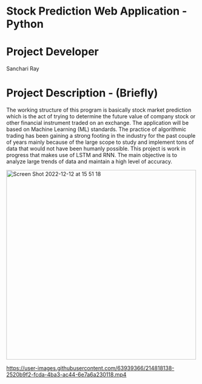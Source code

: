 # Stock Prediction Web Application - Python

# Project Developer 

Sanchari Ray

# Project Description - (Briefly)

The working structure of this program is basically stock market prediction which is the act of trying to determine the future value of company stock or other financial instrument traded on an exchange. 
The application will be based on Machine Learning (ML) standards.
The practice of algorithmic trading has been gaining a strong footing in the industry for the past couple of years mainly because of the large scope to study and implement tons of data that would not have been humanly possible.
This project is work in progress that makes use of LSTM and RNN. 
The main objective is to analyze large trends of data and maintain a high level of accuracy.

   <img width="500" alt="Screen Shot 2022-12-12 at 15 51 18" src="https://user-images.githubusercontent.com/63939366/207049509-3151b7db-a64a-4772-b0af-33a9d48c9aeb.png">

https://user-images.githubusercontent.com/63939366/214818138-2520b9f2-fcda-4ba3-ac44-6e7a6a230118.mp4

